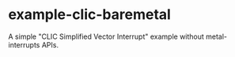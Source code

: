 # example-clic-baremetal
A simple "CLIC Simplified Vector Interrupt" example without metal-interrupts APIs.
